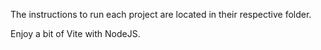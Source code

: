 The instructions to run each project are located in their respective folder.

Enjoy a bit of Vite with NodeJS.
